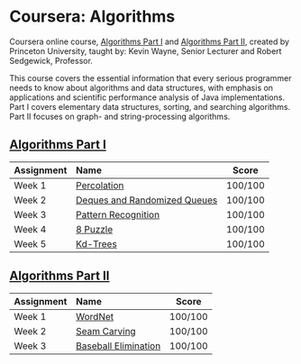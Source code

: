 # Coursera: Algorithms

Coursera online course, [Algorithms Part I][courselink1] and [Algorithms Part II][courselink1], created by Princeton University, taught by: Kevin Wayne, Senior Lecturer and Robert Sedgewick, Professor.

This course covers the essential information that every serious programmer needs to know about algorithms and data structures, with emphasis on applications and scientific performance analysis of Java implementations. Part I covers elementary data structures, sorting, and searching algorithms. Part II focuses on graph- and string-processing algorithms.

## [Algorithms Part I][courselink1]

Assignment | Name | Score
:--- | :--- | ---
Week 1 | [Percolation][w1] | 100/100
Week 2 | [Deques and Randomized Queues][w2] | 100/100
Week 3 | [Pattern Recognition][w3] | 100/100
Week 4 | [8 Puzzle][w4] | 100/100
Week 5 | [Kd-Trees][w5] | 100/100


## [Algorithms Part II][courselink2]

Assignment | Name | Score
:--- | :--- | ---
Week 1 | [WordNet][w7] | 100/100
Week 2 | [Seam Carving][w8] | 100/100
Week 3 | [Baseball Elimination][w9] | 100/100


[courselink1]: https://www.coursera.org/learn/algorithms-part1
[courselink2]: https://www.coursera.org/learn/algorithms-part2

[w1]: http://coursera.cs.princeton.edu/algs4/assignments/percolation.html
[w2]: http://coursera.cs.princeton.edu/algs4/assignments/queues.html
[w3]: http://coursera.cs.princeton.edu/algs4/assignments/collinear.html
[w4]: http://coursera.cs.princeton.edu/algs4/assignments/8puzzle.html
[w5]: http://coursera.cs.princeton.edu/algs4/assignments/kdtree.html
[w7]: http://coursera.cs.princeton.edu/algs4/assignments/wordnet.html
[w8]: http://coursera.cs.princeton.edu/algs4/assignments/seam.html
[w9]: http://coursera.cs.princeton.edu/algs4/assignments/baseball.html